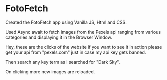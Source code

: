 # FotoFetch

Created the FotoFetch app using Vanilla JS, Html and CSS.

Used Async await to fetch images from the Pexels api ranging from various categories and displaying it in the Browser Window.


Hey, these are the clicks of the website if you want to see it in action please get your api from "pexels.com" just in case my api key gets banned.

Then search any key term as I searched for "Dark Sky".

On clicking more new images are reloaded.
